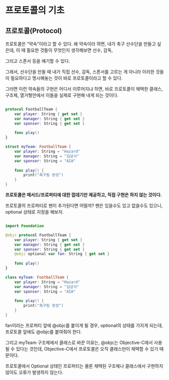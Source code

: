프로토콜의 기초
===

## 프로토콜(Protocol)

프로토콜은 “약속”이라고 할 수 있다. 왜 약속이라 하면, 내가 축구 선수단을 만들고 싶은데, 이 때 필요한 것들이 무엇인지 생각해보면 선수, 감독, 
    
그리고 스폰서 등을 얘기할 수 있다.     

그래서, 선수단을 만들 때 내가 직접 선수, 감독, 스폰서를 고르는 게 아니라 이러한 것들이 필요하다고 명시해놓는 것이 바로 프로토콜이라고 할 수 있다.     

그러면 이런 약속들의 구현은 어디서 이루어지냐 하면, 바로 프로토콜이 채택한 클래스, 구조체, 열거형안에서 이들을 실제로 구현해 내게 되는 것이다.

```swift

protocol FootballTeam {
    var player: String { get set }
    var manager: String { get set }
    var sponser: String { get set }
    
    func play()
}

struct myTeam: FootballTeam {
    var player: String = "Hazard"
    var manager: String = "김상식"
    var sponser: String = "AIA"
    
    func play() {
        print("축구팀 완성")
    }
}

```

**프로토콜은 메서드/프로퍼티에 대한 껍데기만 제공하고, 직접 구현은 하지 않는 것이다.** 

프로토콜의 프로퍼티로 팬이 추가된다면 어떨까? 팬은 있을수도 있고 없을수도 있으니, optional 상태로 지정을 해보자.

```swift

import Foundation

@objc protocol FootballTeam {
    var player: String { get set }
    var manager: String { get set }
    var sponser: String { get set }
    @objc optional var fan: String { get set }
    
    func play()
}

class myTeam: FootballTeam {
    var player: String = "Hazard"
    var manager: String = "김상식"
    var sponser: String = "AIA"
    
    func play() {
        print("축구팀 완성")
    }
}

```

fan이라는 프로퍼티 앞에 @objc를 붙이게 될 경우, optional의 상태를 가지게 되는데, 프로토콜 앞에도 @objc를 붙여줘야 한다.  

그리고 myTeam 구조체에서 클래스로 바꾼 이유는, @objc는 Objective-C에서 사용될 수 있다는 것인데, Objective-C에서 프로토콜은 오직 클래스만이 채택할 수 있기 때문이다.               

프로토콜에서 Optional 상태인 프로퍼티는 물론 채택된 구조체나 클래스에서 구현하지 않아도 오류가 발생하지 않는다.








